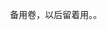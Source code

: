<div class="read-content j_readContent" id="">
                <p>　　备用卷，以后留着用。。<p> 
            </div>